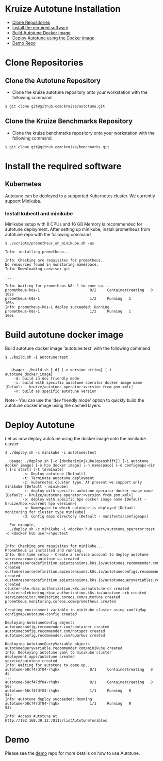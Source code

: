 # Kruize Autotune Installation

- [Clone Repositories](#Clone-Repositories)
- [Install the required software](#Install-the-required-software)
- [Build Autotune Docker image](#build-autotune-docker-image)
- [Deploy Autotune using the Docker image](#deploy-autotune)
- [Demo Repo](#demo)


# Clone Repositories

## Clone the Autotune Repository

- Clone the kruize autotune repository onto your workstation with the following command.
```
$ git clone git@github.com:kruize/autotune.git
```

## Clone the Kruize Benchmarks Repository 

- Clone the kruize benchmarks repository onto your workstation with the following command.
```
$ git clone git@github.com:kruize/benchmarks.git
```

# Install the required software

## Kubernetes

Autotune can be deployed to a supported Kubernetes cluster. We currently support Minikube.

### Install kubectl and minikube

Minikube setup with 8 CPUs and 16 GB Memory is recommended for autotune deployment. After setting up minikube, install prometheus from autotune repo with the following command

```
$ ./scripts/prometheus_on_minikube.sh -as 

Info: installing prometheus...

Info: Checking pre requisites for prometheus...
No resources found in monitoring namespace.
Info: Downloading cadvisor git

...

Info: Waiting for prometheus-k8s-1 to come up...
prometheus-k8s-1                       0/2     ContainerCreating   0          102s
prometheus-k8s-1                       1/2     Running   1          106s
Info: prometheus-k8s-1 deploy succeeded: Running
prometheus-k8s-1                       1/2     Running   1          106s
```

# Build autotune docker image

Build autotune docker image 'autotune:test' with the following command

```
$ ./build.sh -i autotune:test


   Usage: ./build.sh [-d] [-v version_string] [-i autotune_docker_image]
	-d: build in dev friendly mode
	-i: build with specific autotune operator docker image name [Default - kruize/autotune_operator:<version from pom.xml>]
	-v: build as specific autotune version

```

Note - You can use the 'dev friendly mode' option to quickly build the autotune docker image using the cached layers.


# Deploy Autotune

Let us now deploy autotune using the docker image onto the minikube cluster

```
$ ./deploy.sh -c minikube -i autotune:test

  Usage: ./deploy.sh [-c [docker|minikube|openshift]] [-i autotune docker image] [-o hpo docker image] [-n namespace] [-d configmaps-dir ] [-s start] [-t terminate]
        -s: Deploy autotune [Default]
        -t: Terminate autotune deployment
        -c: kubernetes cluster type. At present we support only minikube [Default - minikube]
        -i: deploy with specific autotune operator docker image name [Default - kruize/autotune_operator:<version from pom.xml>]
        -o: deploy with specific hpo docker image name [Default - kruize/hpo:<current hpo version>]
        -n: Namespace to which autotune is deployed [Default - monitoring for cluster type minikube]
        -d: Config maps directory [Default - manifests/configmaps]

  For example,
  ./deploy.sh -c minikube -i <docker hub user>/autotune_operator:test -o <docker hub user>/hpo:test


Info: Checking pre requisites for minikube...
Prometheus is installed and running.
Info: One time setup - Create a service account to deploy autotune
serviceaccount/autotune-sa created
customresourcedefinition.apiextensions.k8s.io/autotunes.recommender.com created
customresourcedefinition.apiextensions.k8s.io/autotuneconfigs.recommender.com created
customresourcedefinition.apiextensions.k8s.io/autotunequeryvariables.recommender.com created
clusterrole.rbac.authorization.k8s.io/autotune-cr created
clusterrolebinding.rbac.authorization.k8s.io/autotune-crb created
servicemonitor.monitoring.coreos.com/autotune created
prometheus.monitoring.coreos.com/prometheus created

Creating environment variable in minikube cluster using configMap
configmap/autotune-config created

Deploying AutotuneConfig objects
autotuneconfig.recommender.com/container created
autotuneconfig.recommender.com/hotspot created
autotuneconfig.recommender.com/quarkus created

Deploying AutotuneQueryVariable objects
autotunequeryvariable.recommender.com/minikube created
Info: Deploying autotune yaml to minikube cluster
deployment.apps/autotune created
service/autotune created
Info: Waiting for autotune to come up...
autotune-58cf47df84-rhqhx              0/1     ContainerCreating   0          4s
...
autotune-58cf47df84-rhqhx              0/1     ContainerCreating   0          50s
autotune-58cf47df84-rhqhx              1/1     Running   0          54s
Info: autotune deploy succeeded: Running
autotune-58cf47df84-rhqhx              1/1     Running   0          54s

Info: Access Autotune at http://192.168.39.12:30113/listAutotuneTunables
```

# Demo

Please see the [demo](https://github.com/kruize/kruize-demos) repo for more details on how to use Autotune.
